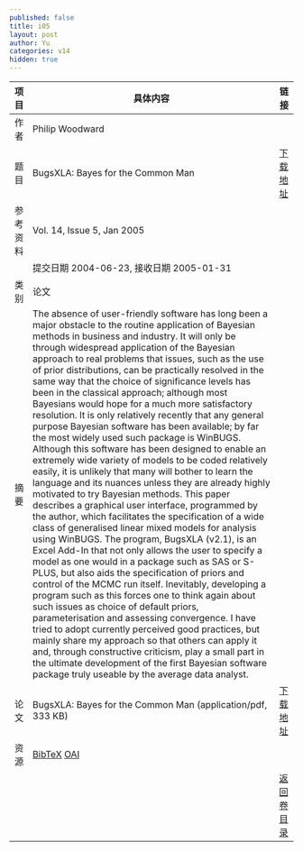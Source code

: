 ```yaml
---
published: false
title: i05
layout: post
author: Yu
categories: v14
hidden: true
---
```


| 项目 | 具体内容 | 链接 |
|---:|---|---|
| 作者 | Philip  Woodward| |
| 题目 |BugsXLA: Bayes for the Common Man | [下载地址](http://www.jstatsoft.org/v14/i05/paper) |
| 参考资料 |Vol. 14, Issue 5, Jan 2005 | |
| | 提交日期 2004-06-23, 接收日期 2005-01-31| | 
| 类别 | 论文| |
| 摘要 | The absence of user-friendly software has long been a major obstacle to the routine application of Bayesian methods in business and industry. It will only be through widespread application of the Bayesian approach to real problems that issues, such as the use of prior distributions, can be practically resolved in the same way that the choice of significance levels has been in the classical approach; although most Bayesians would hope for a much more satisfactory resolution. It is only relatively recently that any general purpose Bayesian software has been available; by far the most widely used such package is WinBUGS. Although this software has been designed to enable an extremely wide variety of models to be coded relatively easily, it is unlikely that many will bother to learn the language and its nuances unless they are already highly motivated to try Bayesian methods. This paper describes a graphical user interface, programmed by the author, which facilitates the specification of a wide class of generalised linear mixed models for analysis using WinBUGS. The program, BugsXLA (v2.1), is an Excel Add-In that not only allows the user to specify a model as one would in a package such as SAS or S-PLUS, but also aids the specification of priors and control of the MCMC run itself. Inevitably, developing a program such as this forces one to think again about such issues as choice of default priors, parameterisation and assessing convergence. I have tried to adopt currently perceived good practices, but mainly share my approach so that others can apply it and, through constructive criticism, play a small part in the ultimate development of the first Bayesian software package truly useable by the average data analyst.| |
| 论文 | BugsXLA: Bayes for the Common Man  (application/pdf, 333 KB)| [下载地址](http://www.jstatsoft.org/v14/i05/paper) |
| 资源 | [BibTeX](http://www.jstatsoft.org/v14/i05/bibtex) [OAI](http://www.jstatsoft.org/oai?verb=GetRecord&identifier=oai.jstatsoft/v14/i05&prefix=oai_dc)| |
| |  | [返回卷目录]({{site.baseurl}}/volume/v14.html) |